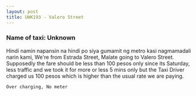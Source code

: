 ```yaml
---
layout: post
title: UWK193 - Valero Street
---
```


### Name of taxi: Unknown

Hindi namin napansin na hindi po siya gumamit ng metro kasi nagmamadali narin kami, We're from Estrada Street, Malate going to Valero Street. Supposedly the fare should be less than 100 pesos only since its Saturday, less traffic and we took it for more or less 5 mins only but the Taxi Driver charged us 100 pesos which is higher than the usual rate we are paying. 

```Over charging, No meter```
